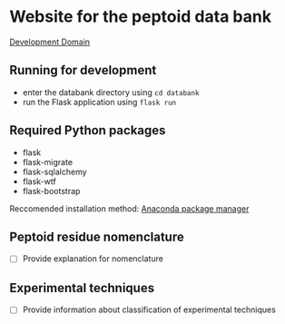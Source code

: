 # Website for the peptoid data bank
<a href = "http://ethan-dev.tech/" target="_blank">Development Domain</a>
## Running for development

- enter the databank directory using `cd databank`
- run the Flask application using `flask run`

## Required Python packages
- flask
- flask-migrate
- flask-sqlalchemy
- flask-wtf
- flask-bootstrap

Reccomended installation method: [Anaconda package manager](https://www.anaconda.com/products/individual)

## Peptoid residue nomenclature

- [ ] Provide explanation for nomenclature

## Experimental techniques

- [ ] Provide information about classification of experimental techniques

